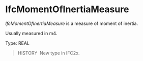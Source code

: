 # IfcMomentOfInertiaMeasure

_IfcMomentOfInertiaMeasure_ is a measure of moment of inertia.

Usually measured in m4.

Type: REAL

> HISTORY&nbsp; New type in IFC2x.
